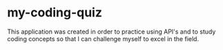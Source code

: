 # my-coding-quiz
This application was created in order to practice using API's and to study coding concepts so that I can challenge myself to excel in the field.
